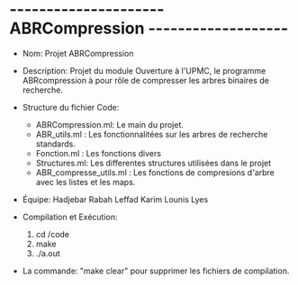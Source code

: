 # --------------------- ABRCompression -------------------

- Nom: Projet ABRCompression
- Description: Projet du module Ouverture à l'UPMC, le programme ABRcompression à pour rôle de compresser les arbres binaires de recherche. 

- Structure du fichier Code:
	- ABRCompression.ml: Le main du projet.
	- ABR_utils.ml : Les fonctionnalitées sur les arbres de recherche standards. 
	- Fonction.ml  : Les fonctions divers
	- Structures.ml: Les differentes structures utilisées dans le projet
	- ABR_compresse_utils.ml : Les fonctions de compresions d'arbre avec les listes et les maps.

- Équipe:
	Hadjebar Rabah
	Leffad Karim
	Lounis Lyes

- Compilation et Exécution: 
	1. cd /code
	2. make
	3. ./a.out

- La commande: "make clear" pour supprimer les fichiers de compilation.
